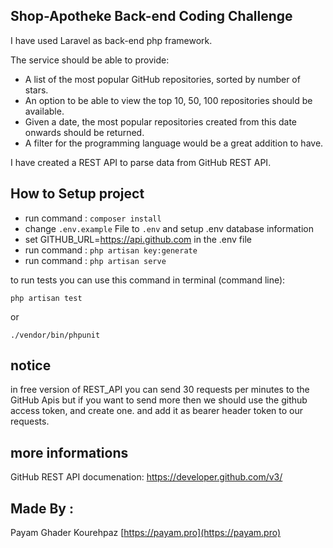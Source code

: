
## Shop-Apotheke Back-end Coding Challenge 
I have used Laravel as back-end php framework.

The service should be able to provide:
- A list of the most popular GitHub repositories, sorted by number of stars.
- An option to be able to view the top 10, 50, 100 repositories should be available.
- Given a date, the most popular repositories created from this date onwards should be returned.
- A filter for the programming language would be a great addition to have.

I have created a REST API to parse data from GitHub REST API.
 
## How to Setup project

- run command : `composer install`
- change `.env.example` File to `.env` and setup .env database information
- set GITHUB_URL=https://api.github.com in the .env file
- run command : `php artisan key:generate`
- run command : `php artisan serve`

to run tests you can use this command in terminal (command line):

 `php artisan test`
 
 or
 
 `./vendor/bin/phpunit`

## notice
in free version of REST_API you can send 30 requests per minutes to the GitHub Apis but if you want to send more then we should use the github access token, and create one. and add it as bearer header token to our requests.

## more informations

GitHub REST API documenation: [https://developer.github.com/v3/ ](https://developer.github.com/v3/) 

## Made By :
Payam Ghader Kourehpaz [https://payam.pro](https://payam.pro)
